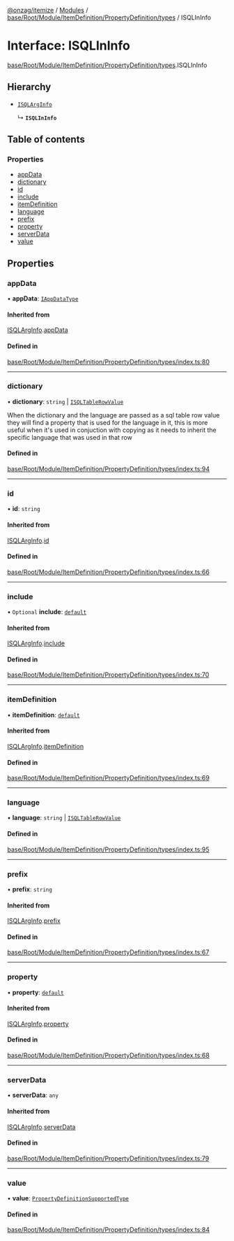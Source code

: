 [@onzag/itemize](../README.md) / [Modules](../modules.md) / [base/Root/Module/ItemDefinition/PropertyDefinition/types](../modules/base_Root_Module_ItemDefinition_PropertyDefinition_types.md) / ISQLInInfo

# Interface: ISQLInInfo

[base/Root/Module/ItemDefinition/PropertyDefinition/types](../modules/base_Root_Module_ItemDefinition_PropertyDefinition_types.md).ISQLInInfo

## Hierarchy

- [`ISQLArgInfo`](base_Root_Module_ItemDefinition_PropertyDefinition_types.ISQLArgInfo.md)

  ↳ **`ISQLInInfo`**

## Table of contents

### Properties

- [appData](base_Root_Module_ItemDefinition_PropertyDefinition_types.ISQLInInfo.md#appdata)
- [dictionary](base_Root_Module_ItemDefinition_PropertyDefinition_types.ISQLInInfo.md#dictionary)
- [id](base_Root_Module_ItemDefinition_PropertyDefinition_types.ISQLInInfo.md#id)
- [include](base_Root_Module_ItemDefinition_PropertyDefinition_types.ISQLInInfo.md#include)
- [itemDefinition](base_Root_Module_ItemDefinition_PropertyDefinition_types.ISQLInInfo.md#itemdefinition)
- [language](base_Root_Module_ItemDefinition_PropertyDefinition_types.ISQLInInfo.md#language)
- [prefix](base_Root_Module_ItemDefinition_PropertyDefinition_types.ISQLInInfo.md#prefix)
- [property](base_Root_Module_ItemDefinition_PropertyDefinition_types.ISQLInInfo.md#property)
- [serverData](base_Root_Module_ItemDefinition_PropertyDefinition_types.ISQLInInfo.md#serverdata)
- [value](base_Root_Module_ItemDefinition_PropertyDefinition_types.ISQLInInfo.md#value)

## Properties

### appData

• **appData**: [`IAppDataType`](server.IAppDataType.md)

#### Inherited from

[ISQLArgInfo](base_Root_Module_ItemDefinition_PropertyDefinition_types.ISQLArgInfo.md).[appData](base_Root_Module_ItemDefinition_PropertyDefinition_types.ISQLArgInfo.md#appdata)

#### Defined in

[base/Root/Module/ItemDefinition/PropertyDefinition/types/index.ts:80](https://github.com/onzag/itemize/blob/73e0c39e/base/Root/Module/ItemDefinition/PropertyDefinition/types/index.ts#L80)

___

### dictionary

• **dictionary**: `string` \| [`ISQLTableRowValue`](base_Root_sql.ISQLTableRowValue.md)

When the dictionary and the language are passed
as a sql table row value they will
find a property that is used for the language
in it, this is more useful when it's used
in conjuction with copying as it needs to inherit
the specific language that was used in that row

#### Defined in

[base/Root/Module/ItemDefinition/PropertyDefinition/types/index.ts:94](https://github.com/onzag/itemize/blob/73e0c39e/base/Root/Module/ItemDefinition/PropertyDefinition/types/index.ts#L94)

___

### id

• **id**: `string`

#### Inherited from

[ISQLArgInfo](base_Root_Module_ItemDefinition_PropertyDefinition_types.ISQLArgInfo.md).[id](base_Root_Module_ItemDefinition_PropertyDefinition_types.ISQLArgInfo.md#id)

#### Defined in

[base/Root/Module/ItemDefinition/PropertyDefinition/types/index.ts:66](https://github.com/onzag/itemize/blob/73e0c39e/base/Root/Module/ItemDefinition/PropertyDefinition/types/index.ts#L66)

___

### include

• `Optional` **include**: [`default`](../classes/base_Root_Module_ItemDefinition_Include.default.md)

#### Inherited from

[ISQLArgInfo](base_Root_Module_ItemDefinition_PropertyDefinition_types.ISQLArgInfo.md).[include](base_Root_Module_ItemDefinition_PropertyDefinition_types.ISQLArgInfo.md#include)

#### Defined in

[base/Root/Module/ItemDefinition/PropertyDefinition/types/index.ts:70](https://github.com/onzag/itemize/blob/73e0c39e/base/Root/Module/ItemDefinition/PropertyDefinition/types/index.ts#L70)

___

### itemDefinition

• **itemDefinition**: [`default`](../classes/base_Root_Module_ItemDefinition.default.md)

#### Inherited from

[ISQLArgInfo](base_Root_Module_ItemDefinition_PropertyDefinition_types.ISQLArgInfo.md).[itemDefinition](base_Root_Module_ItemDefinition_PropertyDefinition_types.ISQLArgInfo.md#itemdefinition)

#### Defined in

[base/Root/Module/ItemDefinition/PropertyDefinition/types/index.ts:69](https://github.com/onzag/itemize/blob/73e0c39e/base/Root/Module/ItemDefinition/PropertyDefinition/types/index.ts#L69)

___

### language

• **language**: `string` \| [`ISQLTableRowValue`](base_Root_sql.ISQLTableRowValue.md)

#### Defined in

[base/Root/Module/ItemDefinition/PropertyDefinition/types/index.ts:95](https://github.com/onzag/itemize/blob/73e0c39e/base/Root/Module/ItemDefinition/PropertyDefinition/types/index.ts#L95)

___

### prefix

• **prefix**: `string`

#### Inherited from

[ISQLArgInfo](base_Root_Module_ItemDefinition_PropertyDefinition_types.ISQLArgInfo.md).[prefix](base_Root_Module_ItemDefinition_PropertyDefinition_types.ISQLArgInfo.md#prefix)

#### Defined in

[base/Root/Module/ItemDefinition/PropertyDefinition/types/index.ts:67](https://github.com/onzag/itemize/blob/73e0c39e/base/Root/Module/ItemDefinition/PropertyDefinition/types/index.ts#L67)

___

### property

• **property**: [`default`](../classes/base_Root_Module_ItemDefinition_PropertyDefinition.default.md)

#### Inherited from

[ISQLArgInfo](base_Root_Module_ItemDefinition_PropertyDefinition_types.ISQLArgInfo.md).[property](base_Root_Module_ItemDefinition_PropertyDefinition_types.ISQLArgInfo.md#property)

#### Defined in

[base/Root/Module/ItemDefinition/PropertyDefinition/types/index.ts:68](https://github.com/onzag/itemize/blob/73e0c39e/base/Root/Module/ItemDefinition/PropertyDefinition/types/index.ts#L68)

___

### serverData

• **serverData**: `any`

#### Inherited from

[ISQLArgInfo](base_Root_Module_ItemDefinition_PropertyDefinition_types.ISQLArgInfo.md).[serverData](base_Root_Module_ItemDefinition_PropertyDefinition_types.ISQLArgInfo.md#serverdata)

#### Defined in

[base/Root/Module/ItemDefinition/PropertyDefinition/types/index.ts:79](https://github.com/onzag/itemize/blob/73e0c39e/base/Root/Module/ItemDefinition/PropertyDefinition/types/index.ts#L79)

___

### value

• **value**: [`PropertyDefinitionSupportedType`](../modules/base_Root_Module_ItemDefinition_PropertyDefinition_types.md#propertydefinitionsupportedtype)

#### Defined in

[base/Root/Module/ItemDefinition/PropertyDefinition/types/index.ts:84](https://github.com/onzag/itemize/blob/73e0c39e/base/Root/Module/ItemDefinition/PropertyDefinition/types/index.ts#L84)
